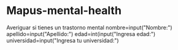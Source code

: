 # Mapus-mental-health
Averiguar si tienes un trastorno mental
nombre=input("Nombre:")
apellido=input("Apellido:")
edad=int(input("Ingresa edad:")
universidad=input("Ingresa tu universidad:")
